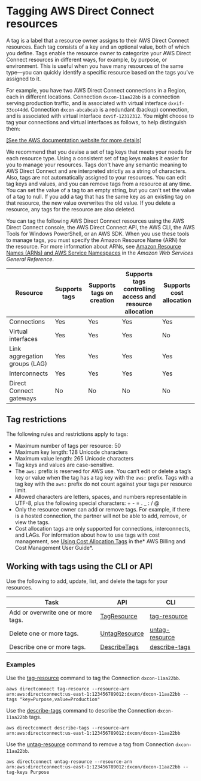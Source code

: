 # Tagging AWS Direct Connect resources<a name="using-tags"></a>

A tag is a label that a resource owner assigns to their AWS Direct Connect resources\. Each tag consists of a key and an optional value, both of which you define\. Tags enable the resource owner to categorize your AWS Direct Connect resources in different ways, for example, by purpose, or environment\. This is useful when you have many resources of the same type—you can quickly identify a specific resource based on the tags you've assigned to it\. 

For example, you have two AWS Direct Connect connections in a Region, each in different locations\. Connection `dxcon-11aa22bb` is a connection serving production traffic, and is associated with virtual interface `dxvif-33cc44dd`\. Connection `dxcon-abcabcab` is a redundant \(backup\) connection, and is associated with virtual interface `dxvif-12312312`\. You might choose to tag your connections and virtual interfaces as follows, to help distinguish them:

[\[See the AWS documentation website for more details\]](http://docs.aws.amazon.com/directconnect/latest/UserGuide/using-tags.html)

We recommend that you devise a set of tag keys that meets your needs for each resource type\. Using a consistent set of tag keys makes it easier for you to manage your resources\. Tags don't have any semantic meaning to AWS Direct Connect and are interpreted strictly as a string of characters\. Also, tags are not automatically assigned to your resources\. You can edit tag keys and values, and you can remove tags from a resource at any time\. You can set the value of a tag to an empty string, but you can't set the value of a tag to null\. If you add a tag that has the same key as an existing tag on that resource, the new value overwrites the old value\. If you delete a resource, any tags for the resource are also deleted\. 

You can tag the following AWS Direct Connect resources using the AWS Direct Connect console, the AWS Direct Connect API, the AWS CLI, the AWS Tools for Windows PowerShell, or an AWS SDK\. When you use these tools to manage tags, you must specify the Amazon Resource Name \(ARN\) for the resource\. For more information about ARNs, see [Amazon Resource Names \(ARNs\) and AWS Service Namespaces](https://docs.aws.amazon.com/general/latest/gr/aws-arns-and-namespaces.html) in the *Amazon Web Services General Reference*\.


| Resource | Supports tags | Supports tags on creation | Supports tags controlling access and resource allocation | Supports cost allocation | 
| --- | --- | --- | --- | --- | 
| Connections |  Yes | Yes | Yes | Yes | 
| Virtual interfaces |  Yes | Yes | Yes | No | 
| Link aggregation groups \(LAG\) |  Yes | Yes | Yes | Yes | 
| Interconnects | Yes | Yes | Yes | Yes | 
| Direct Connect gateways | No | No | No | No | 

## Tag restrictions<a name="using-tags-restrictions"></a>

The following rules and restrictions apply to tags:
+ Maximum number of tags per resource: 50
+ Maximum key length: 128 Unicode characters
+ Maximum value length: 265 Unicode characters
+ Tag keys and values are case\-sensitive\.
+ The `aws:` prefix is reserved for AWS use\. You can’t edit or delete a tag’s key or value when the tag has a tag key with the `aws:` prefix\. Tags with a tag key with the `aws:` prefix do not count against your tags per resource limit\.
+ Allowed characters are letters, spaces, and numbers representable in UTF\-8, plus the following special characters: \+ \- = \. \_ : / @
+ Only the resource owner can add or remove tags\. For example, if there is a hosted connection, the partner will not be able to add, remove, or view the tags\. 
+ Cost allocation tags are only supported for connections, interconnects, and LAGs\. For information about how to use tags with cost management, see [Using Cost Allocation Tags](https://docs.aws.amazon.com/awsaccountbilling/latest/aboutv2/cost-alloc-tags.html) in the* AWS Billing and Cost Management User Guide*\.

## Working with tags using the CLI or API<a name="working-with-tags"></a>

Use the following to add, update, list, and delete the tags for your resources\.


| Task | API | CLI | 
| --- | --- | --- | 
| Add or overwrite one or more tags\. |  [TagResource](https://docs.aws.amazon.com/directconnect/latest/APIReference/API_TagResource.html) | [tag\-resource](https://docs.aws.amazon.com/cli/latest/reference/directconnect/tag-resource.html) | 
| Delete one or more tags\. |  [UntagResource](https://docs.aws.amazon.com/directconnect/latest/APIReference/API_UntagResource.html) | [untag\-resource](https://docs.aws.amazon.com/cli/latest/reference/directconnect/untag-resource.html) | 
| Describe one or more tags\. | [DescribeTags](https://docs.aws.amazon.com/directconnect/latest/APIReference/API_DescribeTags.html) | [describe\-tags](https://docs.aws.amazon.com/cli/latest/reference/directconnect/describe-tags.html) | 

### Examples<a name="working-with-tags-examples"></a>

Use the [tag\-resource](https://docs.aws.amazon.com/cli/latest/reference/directconnect/tag-resource.html) command to tag the Connection `dxcon-11aa22bb`\.

```
aaws directconnect tag-resource --resource-arn arn:aws:directconnect:us-east-1:123456789012:dxcon/dxcon-11aa22bb --tags "key=Purpose,value=Production"
```

Use the [describe\-tags](https://docs.aws.amazon.com/cli/latest/reference/directconnect/describe-tags.html) command to describe the Connection `dxcon-11aa22bb` tags\.

```
aws directconnect describe-tags --resource-arn arn:aws:directconnect:us-east-1:123456789012:dxcon/dxcon-11aa22bb
```

Use the [untag\-resource](https://docs.aws.amazon.com/cli/latest/reference/directconnect/untag-resource.html) command to remove a tag from Connection `dxcon-11aa22bb`\.

```
aws directconnect untag-resource --resource-arn arn:aws:directconnect:us-east-1:123456789012:dxcon/dxcon-11aa22bb --tag-keys Purpose
```